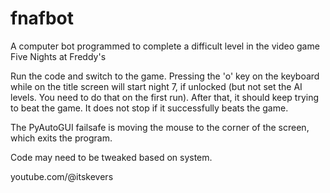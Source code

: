 # fnafbot
A computer bot programmed to complete a difficult level in the video game Five Nights at Freddy's

Run the code and switch to the game. Pressing the 'o' key on the keyboard while on the title screen will start night 7, if unlocked (but not set the AI levels. You need to do that on the first run). After that, it should keep trying to beat the game. It does not stop if it successfully beats the game.

The PyAutoGUI failsafe is moving the mouse to the corner of the screen, which exits the program.

Code may need to be tweaked based on system.

youtube.com/@itskevers
